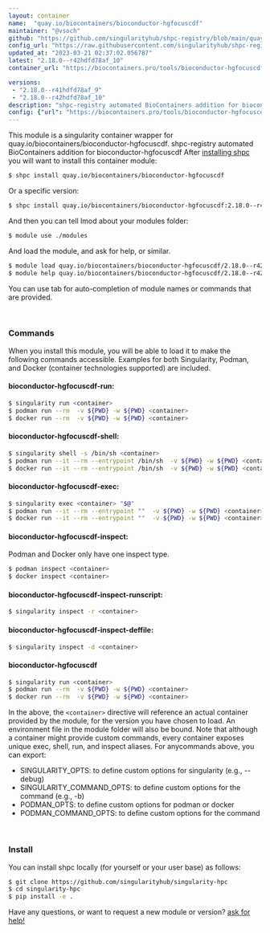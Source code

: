 ```yaml
---
layout: container
name:  "quay.io/biocontainers/bioconductor-hgfocuscdf"
maintainer: "@vsoch"
github: "https://github.com/singularityhub/shpc-registry/blob/main/quay.io/biocontainers/bioconductor-hgfocuscdf/container.yaml"
config_url: "https://raw.githubusercontent.com/singularityhub/shpc-registry/main/quay.io/biocontainers/bioconductor-hgfocuscdf/container.yaml"
updated_at: "2023-03-21 02:37:02.056787"
latest: "2.18.0--r42hdfd78af_10"
container_url: "https://biocontainers.pro/tools/bioconductor-hgfocuscdf"

versions:
 - "2.18.0--r41hdfd78af_9"
 - "2.18.0--r42hdfd78af_10"
description: "shpc-registry automated BioContainers addition for bioconductor-hgfocuscdf"
config: {"url": "https://biocontainers.pro/tools/bioconductor-hgfocuscdf", "maintainer": "@vsoch", "description": "shpc-registry automated BioContainers addition for bioconductor-hgfocuscdf", "latest": {"2.18.0--r42hdfd78af_10": "sha256:41a2d360893e276b945483e7b9e12c3b675b024612e6e1953d185cd6302038b7"}, "tags": {"2.18.0--r41hdfd78af_9": "sha256:3d739305f69203437bd59fae897fd396403ab6b1a069709c691cfccc46cb708f", "2.18.0--r42hdfd78af_10": "sha256:41a2d360893e276b945483e7b9e12c3b675b024612e6e1953d185cd6302038b7"}, "docker": "quay.io/biocontainers/bioconductor-hgfocuscdf"}
---
```


This module is a singularity container wrapper for quay.io/biocontainers/bioconductor-hgfocuscdf.
shpc-registry automated BioContainers addition for bioconductor-hgfocuscdf
After [installing shpc](#install) you will want to install this container module:


```bash
$ shpc install quay.io/biocontainers/bioconductor-hgfocuscdf
```

Or a specific version:

```bash
$ shpc install quay.io/biocontainers/bioconductor-hgfocuscdf:2.18.0--r42hdfd78af_10
```

And then you can tell lmod about your modules folder:

```bash
$ module use ./modules
```

And load the module, and ask for help, or similar.

```bash
$ module load quay.io/biocontainers/bioconductor-hgfocuscdf/2.18.0--r42hdfd78af_10
$ module help quay.io/biocontainers/bioconductor-hgfocuscdf/2.18.0--r42hdfd78af_10
```

You can use tab for auto-completion of module names or commands that are provided.

<br>

### Commands

When you install this module, you will be able to load it to make the following commands accessible.
Examples for both Singularity, Podman, and Docker (container technologies supported) are included.

#### bioconductor-hgfocuscdf-run:

```bash
$ singularity run <container>
$ podman run --rm  -v ${PWD} -w ${PWD} <container>
$ docker run --rm  -v ${PWD} -w ${PWD} <container>
```

#### bioconductor-hgfocuscdf-shell:

```bash
$ singularity shell -s /bin/sh <container>
$ podman run --it --rm --entrypoint /bin/sh  -v ${PWD} -w ${PWD} <container>
$ docker run --it --rm --entrypoint /bin/sh  -v ${PWD} -w ${PWD} <container>
```

#### bioconductor-hgfocuscdf-exec:

```bash
$ singularity exec <container> "$@"
$ podman run --it --rm --entrypoint ""  -v ${PWD} -w ${PWD} <container> "$@"
$ docker run --it --rm --entrypoint ""  -v ${PWD} -w ${PWD} <container> "$@"
```

#### bioconductor-hgfocuscdf-inspect:

Podman and Docker only have one inspect type.

```bash
$ podman inspect <container>
$ docker inspect <container>
```

#### bioconductor-hgfocuscdf-inspect-runscript:

```bash
$ singularity inspect -r <container>
```

#### bioconductor-hgfocuscdf-inspect-deffile:

```bash
$ singularity inspect -d <container>
```



#### bioconductor-hgfocuscdf

```bash
$ singularity run <container>
$ podman run --rm  -v ${PWD} -w ${PWD} <container>
$ docker run --rm  -v ${PWD} -w ${PWD} <container>
```


In the above, the `<container>` directive will reference an actual container provided
by the module, for the version you have chosen to load. An environment file in the
module folder will also be bound. Note that although a container
might provide custom commands, every container exposes unique exec, shell, run, and
inspect aliases. For anycommands above, you can export:

 - SINGULARITY_OPTS: to define custom options for singularity (e.g., --debug)
 - SINGULARITY_COMMAND_OPTS: to define custom options for the command (e.g., -b)
 - PODMAN_OPTS: to define custom options for podman or docker
 - PODMAN_COMMAND_OPTS: to define custom options for the command

<br>

### Install

You can install shpc locally (for yourself or your user base) as follows:

```bash
$ git clone https://github.com/singularityhub/singularity-hpc
$ cd singularity-hpc
$ pip install -e .
```

Have any questions, or want to request a new module or version? [ask for help!](https://github.com/singularityhub/singularity-hpc/issues)